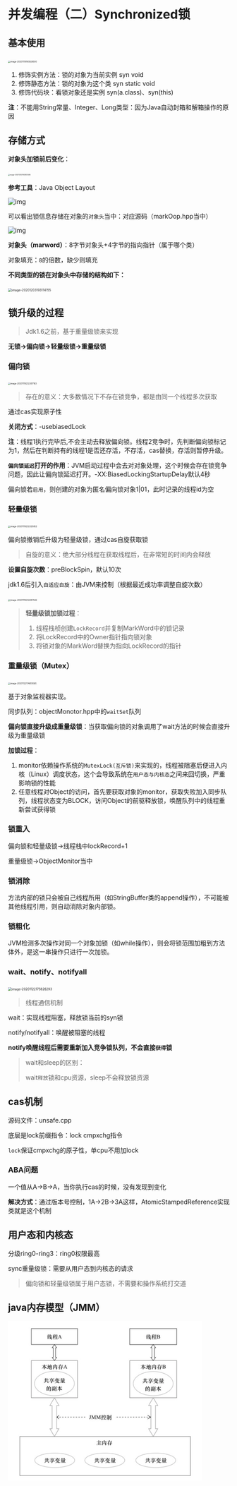 # 并发编程（二）Synchronized锁



## 基本使用

<img src="https://gitee.com/lwj156/picture/raw/master/image/thread/image-20201119190928500.png" alt="image-20201119190928500" style="zoom: 33%;" />

1. 修饰实例方法：锁的对象为当前实例 syn void
2. 修饰静态方法：锁的对象为这个类 syn static void
3. 修饰代码块：看锁对象还是实例 syn(a.class)、syn(this)

**注**：不能用String常量、Integer、Long类型：因为Java自动封箱和解箱操作的原因



## 存储方式

**对象头加锁前后变化**：

<img src="https://gitee.com/lwj156/picture/raw/master/image/thread/image-20201203192833465.png" alt="image-20201203192833465" style="zoom: 25%;" />

**参考工具**：Java Object Layout

![img](https://gitee.com/lwj156/picture/raw/master/image/thread/watermark,type_ZmFuZ3poZW5naGVpdGk,shadow_10,text_aHR0cHM6Ly9ibG9nLmNzZG4ubmV0L3FxXzM3NjgyNjY1,size_16,color_FFFFFF,t_70-20210227170313180.png)

可以看出锁信息存储在对象的`对象头`当中：对应源码（markOop.hpp当中）

![img](https://gitee.com/lwj156/picture/raw/master/image/thread/watermark,type_ZmFuZ3poZW5naGVpdGk,shadow_10,text_aHR0cHM6Ly9ibG9nLmNzZG4ubmV0L3FxXzM3NjgyNjY1,size_16,color_FFFFFF,t_70-20210227170443541.png)

**对象头（marword）**：8字节对象头+4字节的指向指针（属于哪个类）

对象填充：`8`的倍数，缺少则填充

**不同类型的锁在对象头中存储的结构如下：**

<img src="https://gitee.com/lwj156/picture/raw/master/image/thread/image-20201203193114155.png" alt="image-20201203193114155" style="zoom:50%;" />



## 锁升级的过程

> Jdk1.6之前，基于重量级锁来实现

**无锁->偏向锁->轻量级锁->重量级锁**



### 偏向锁

<img src="https://gitee.com/lwj156/picture/raw/master/image/thread/image-20201119232307183.png" alt="image-20201119232307183" style="zoom: 33%;" />

> 存在的意义：大多数情况下不存在锁竞争，都是由同一个线程多次获取

通过cas实现原子性 

**关闭方式**：-usebiasedLock

**注**：线程1执行完毕后,不会主动去释放偏向锁。线程2竞争时，先判断偏向锁标记为1，然后在判断持有的线程1是否还存活，不存活，cas替换，存活则暂停升级。

**`偏向锁延迟`打开的作用**：JVM启动过程中会去对对象处理，这个时候会存在锁竞争问题，因此让偏向锁延迟打开。-XX:BiasedLockingStartupDelay默认4秒

偏向锁若`启用`，则创建的对象为匿名偏向锁对象1|01，此时记录的线程id为空



### 轻量级锁

<img src="https://gitee.com/lwj156/picture/raw/master/image/thread/image-20201119232325852.png" alt="image-20201119232325852" style="zoom: 33%;" />

偏向锁撤销后升级为轻量级锁，通过cas自旋获取锁

> 自旋的意义：绝大部分线程在获取线程后，在非常短的时间内会释放

**设置自旋次数**：preBlockSpin，默认10次

jdk1.6后引入`自适应自旋`：由JVM来控制（根据最近成功率调整自旋次数）

<img src="https://gitee.com/lwj156/picture/raw/master/image/thread/image-20201119232657942.png" alt="image-20201119232657942" style="zoom:33%;" />

> **轻量级锁加锁过程**：
>
> 1. 线程栈桢创建`LockRecord`并复制MarkWord中的锁记录
> 2. 将LockRecord中的Owner指针指向锁对象
> 3. 将锁对象的MarkWord替换为指向LockRecord的指针



### 重量级锁（Mutex）

<img src="https://gitee.com/lwj156/picture/raw/master/image/thread/image-20201122174651665.png" alt="image-20201122174651665" style="zoom: 33%;" />

基于对象监视器实现。

同步队列：objectMonotor.hpp中的`waitSet`队列

**偏向锁直接升级成重量级锁**：当获取偏向锁的对象调用了wait方法的时候会直接升级为重量级锁

**加锁过程**：

1. monitor依赖操作系统的`MutexLock(互斥锁)`来实现的，线程被阻塞后便进入内核（Linux）调度状态，这个会导致系统在`用户态与内核态`之间来回切换，严重影响锁的性能
2. 任意线程对Object的访问，首先要获取对象的monitor，获取失败加入同步队列，线程状态变为BLOCK，访问Object的前驱释放锁，唤醒队列中的线程重新尝试获得锁



### 锁重入

偏向锁和轻量级锁->线程栈中lockRecord+1

重量级锁->ObjectMonitor当中

### 锁消除

方法内部的锁只会被自己线程所用（如StringBuffer类的append操作），不可能被其他线程引用，则自动消除对象内部锁。

### 锁粗化

JVM检测多次操作对同一个对象加锁（如while操作），则会将锁范围加粗到方法体外，是这一串操作只进行一次加锁。



### wait、notify、notifyall

<img src="https://gitee.com/lwj156/picture/raw/master/image/thread/image-20201122175826293.png" alt="image-20201122175826293" style="zoom:50%;" />

> 线程通信机制

wait：实现线程阻塞，释放锁当前的syn锁

notify/notifyall：唤醒被阻塞的线程

**notify唤醒线程后需要重新加入竞争锁队列，不会直接`获得`锁**

> wait和sleep的区别：
>
> wait`释放`锁和cpu资源，sleep不会释放锁资源



## cas机制

源码文件：unsafe.cpp

底层是lock前缀指令：lock cmpxchg指令

`lock`保证cmpxchg的原子性，单cpu不用加lock



### ABA问题

一个值从A->B->A，当你执行cas的时候，没有发现到变化

**解决方式**：通过版本号控制，1A->2B->3A这样，AtomicStampedReference实现类就是这个机制



## 用户态和内核态

分级ring0-ring3：ring0权限最高

sync重量级锁：需要从用户态到内核态的请求

> 偏向锁和轻量级锁属于用户态锁，不需要和操作系统打交道



## java内存模型（JMM）

<img src="Synchronized%E9%94%81.assets/image-20201120111519857.png" alt="image-20201120111519857" style="zoom:50%;" />

